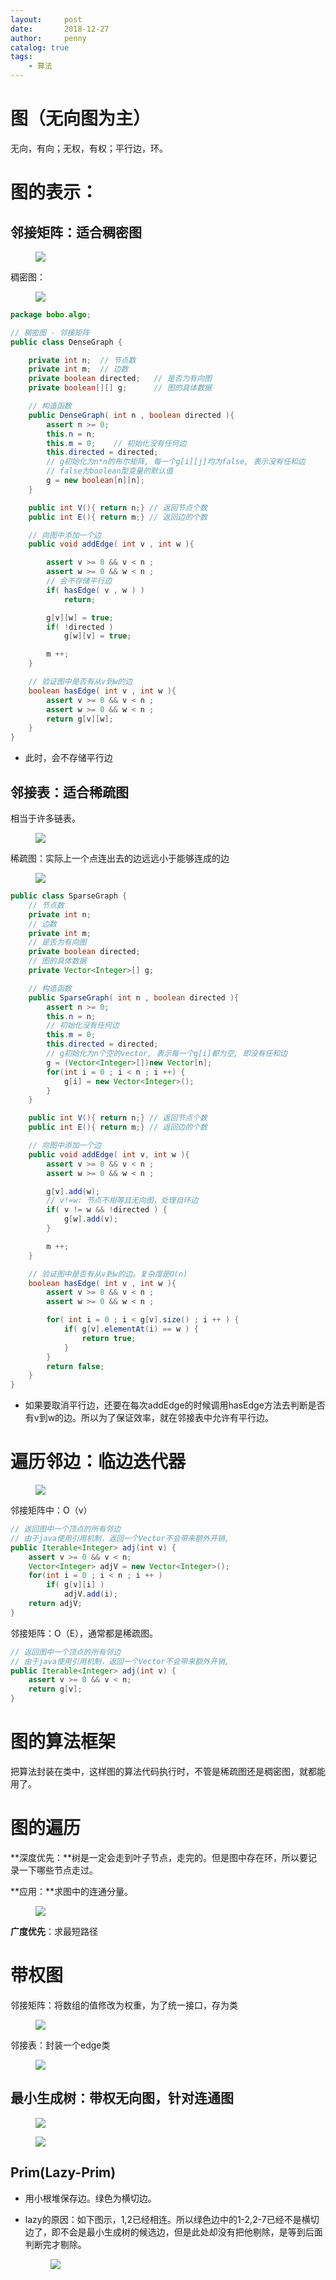```yaml
---
layout:     post
date:       2018-12-27
author:     penny
catalog: true
tags:
    - 算法
---
```


# 图（无向图为主）

无向，有向；无权，有权；平行边，环。

# 图的表示：

## 邻接矩阵：适合稠密图

<figure>
<a><img src="{{site.url}}/assets/1543387188744.png"></a>
</figure>

稠密图：

<figure>
<a><img src="{{site.url}}/assets/1543387491771.png"></a>
</figure>

```java
package bobo.algo;

// 稠密图 - 邻接矩阵
public class DenseGraph {

    private int n;  // 节点数
    private int m;  // 边数
    private boolean directed;   // 是否为有向图
    private boolean[][] g;      // 图的具体数据

    // 构造函数
    public DenseGraph( int n , boolean directed ){
        assert n >= 0;
        this.n = n;
        this.m = 0;    // 初始化没有任何边
        this.directed = directed;
        // g初始化为n*n的布尔矩阵, 每一个g[i][j]均为false, 表示没有任和边
        // false为boolean型变量的默认值
        g = new boolean[n][n];
    }

    public int V(){ return n;} // 返回节点个数
    public int E(){ return m;} // 返回边的个数

    // 向图中添加一个边
    public void addEdge( int v , int w ){

        assert v >= 0 && v < n ;
        assert w >= 0 && w < n ;
		// 会不存储平行边
        if( hasEdge( v , w ) )
            return;

        g[v][w] = true;
        if( !directed )
            g[w][v] = true;

        m ++;
    }

    // 验证图中是否有从v到w的边
    boolean hasEdge( int v , int w ){
        assert v >= 0 && v < n ;
        assert w >= 0 && w < n ;
        return g[v][w];
    }
}
```

- 此时，会不存储平行边

## 邻接表：适合稀疏图

相当于许多链表。

<figure>
<a><img src="{{site.url}}/assets/1543387246545.png"></a>
</figure>

稀疏图：实际上一个点连出去的边远远小于能够连成的边

<figure>
<a><img src="{{site.url}}/assets/1543387524871.png"></a>
</figure>

```java
public class SparseGraph {
    // 节点数
    private int n;
    // 边数
    private int m;
    // 是否为有向图
    private boolean directed;
    // 图的具体数据
    private Vector<Integer>[] g;

    // 构造函数
    public SparseGraph( int n , boolean directed ){
        assert n >= 0;
        this.n = n;
        // 初始化没有任何边
        this.m = 0;
        this.directed = directed;
        // g初始化为n个空的vector, 表示每一个g[i]都为空, 即没有任和边
        g = (Vector<Integer>[])new Vector[n];
        for(int i = 0 ; i < n ; i ++) {
            g[i] = new Vector<Integer>();
        }
    }

    public int V(){ return n;} // 返回节点个数
    public int E(){ return m;} // 返回边的个数

    // 向图中添加一个边
    public void addEdge( int v, int w ){
        assert v >= 0 && v < n ;
        assert w >= 0 && w < n ;

        g[v].add(w);
        // v!=w: 节点不相等且无向图，处理自环边
        if( v != w && !directed ) {
            g[w].add(v);
        }

        m ++;
    }

    // 验证图中是否有从v到w的边。复杂度是O(n)
    boolean hasEdge( int v , int w ){
        assert v >= 0 && v < n ;
        assert w >= 0 && w < n ;

        for( int i = 0 ; i < g[v].size() ; i ++ ) {
            if( g[v].elementAt(i) == w ) {
                return true;
            }
        }
        return false;
    }
}
```

- 如果要取消平行边，还要在每次addEdge的时候调用hasEdge方法去判断是否有v到w的边。所以为了保证效率，就在邻接表中允许有平行边。

# 遍历邻边：临边迭代器

<figure>
<a><img src="{{site.url}}/assets/1543389173438.png"></a>
</figure>

邻接矩阵中：O（v）

```java
// 返回图中一个顶点的所有邻边
// 由于java使用引用机制，返回一个Vector不会带来额外开销,
public Iterable<Integer> adj(int v) {
    assert v >= 0 && v < n;
    Vector<Integer> adjV = new Vector<Integer>();
    for(int i = 0 ; i < n ; i ++ )
        if( g[v][i] )
            adjV.add(i);
    return adjV;
}
```

邻接矩阵：O（E），通常都是稀疏图。

```java
// 返回图中一个顶点的所有邻边
// 由于java使用引用机制，返回一个Vector不会带来额外开销,
public Iterable<Integer> adj(int v) {
    assert v >= 0 && v < n;
    return g[v];
}
```

# 图的算法框架

把算法封装在类中，这样图的算法代码执行时，不管是稀疏图还是稠密图，就都能用了。

# 图的遍历

**深度优先：**树是一定会走到叶子节点，走完的。但是图中存在环，所以要记录一下哪些节点走过。

**应用：**求图中的连通分量。

<figure>
<a><img src="{{site.url}}/assets/1543391436705.png"></a>
</figure>

**广度优先**：求最短路径

# 带权图

邻接矩阵：将数组的值修改为权重，为了统一接口，存为类

<figure>
<a><img src="{{site.url}}/assets/1543395011215.png"></a>
</figure>

邻接表：封装一个edge类

<figure>
<a><img src="{{site.url}}/assets/1543394991054.png"></a>
</figure>

## 最小生成树：带权无向图，针对连通图

<figure>
<a><img src="{{site.url}}/assets/1543396064536.png"></a>
</figure>

<figure>
<a><img src="{{site.url}}/assets/1543396264058.png"></a>
</figure>

## Prim(Lazy-Prim)

- 用小根堆保存边。绿色为横切边。

- lazy的原因：如下图示，1,2已经相连。所以绿色边中的1-2,2-7已经不是横切边了，即不会是最小生成树的候选边，但是此处却没有把他剔除，是等到后面判断完才剔除。

  <figure>
  <a><img src="{{site.url}}/assets/1543396441401.png"></a>
  </figure>
